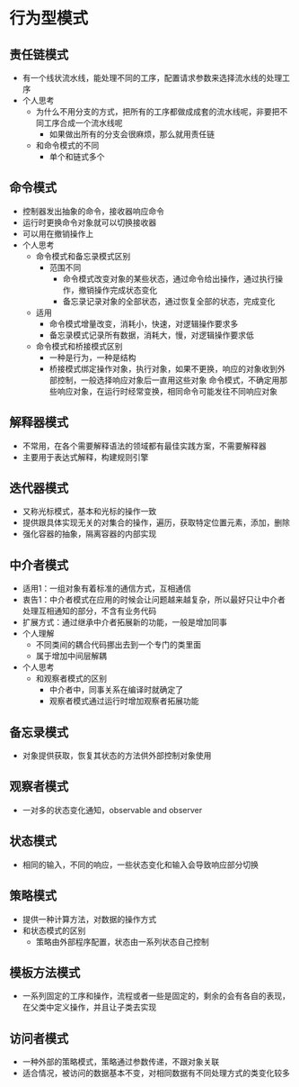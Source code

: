 # 行为型模式

## 责任链模式
- 有一个线状流水线，能处理不同的工序，配置请求参数来选择流水线的处理工序
- 个人思考
  - 为什么不用分支的方式，把所有的工序都做成成套的流水线呢，非要把不同工序合成一个流水线呢
    - 如果做出所有的分支会很麻烦，那么就用责任链
  - 和命令模式的不同
    - 单个和链式多个

## 命令模式
- 控制器发出抽象的命令，接收器响应命令
- 运行时更换命令对象就可以切换接收器
- 可以用在撤销操作上
- 个人思考
  - 命令模式和备忘录模式区别
    - 范围不同
      - 命令模式改变对象的某些状态，通过命令给出操作，通过执行操作，撤销操作完成状态变化
      - 备忘录记录对象的全部状态，通过恢复全部的状态，完成变化
  - 适用
    - 命令模式增量改变，消耗小，快速，对逻辑操作要求多
    - 备忘录模式记录所有数据，消耗大，慢，对逻辑操作要求低
  - 命令模式和桥接模式区别
    - 一种是行为，一种是结构
    - 桥接模式绑定操作对象，执行对象，如果不更换，响应的对象收到外部控制，一般选择响应对象后一直用这些对象
  命令模式，不确定用那些响应对象，在运行时经常变换，相同命令可能发往不同响应对象

## 解释器模式
- 不常用，在各个需要解释语法的领域都有最佳实践方案，不需要解释器
- 主要用于表达式解释，构建规则引擎

## 迭代器模式
- 又称光标模式，基本和光标的操作一致
- 提供跟具体实现无关的对集合的操作，遍历，获取特定位置元素，添加，删除
- 强化容器的抽象，隔离容器的内部实现

## 中介者模式
- 适用1：一组对象有着标准的通信方式，互相通信
- 衷告1：中介者模式在应用的时候会让问题越来越复杂，所以最好只让中介者处理互相通知的部分，不含有业务代码
- 扩展方式：通过继承中介者拓展新的功能，一般是增加同事
- 个人理解
  - 不同类间的耦合代码挪出去到一个专门的类里面
  - 属于增加中间层解耦
- 个人思考
  - 和观察者模式的区别
    - 中介者中，同事关系在编译时就确定了
    - 观察者模式通过运行时增加观察者拓展功能

## 备忘录模式
- 对象提供获取，恢复其状态的方法供外部控制对象使用

## 观察者模式
- 一对多的状态变化通知，observable and observer

## 状态模式
- 相同的输入，不同的响应，一些状态变化和输入会导致响应部分切换

## 策略模式
- 提供一种计算方法，对数据的操作方式
- 和状态模式的区别
  - 策略由外部程序配置，状态由一系列状态自己控制

## 模板方法模式
- 一系列固定的工序和操作，流程或者一些是固定的，剩余的会有各自的表现，在父类中定义操作，并且让子类去实现

## 访问者模式
- 一种外部的策略模式，策略通过参数传递，不跟对象关联
- 适合情况，被访问的数据基本不变，对相同数据有不同处理方式的类变化较多
